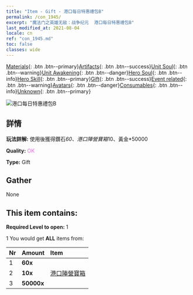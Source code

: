 ```yaml
---
title: "Item - Gift - 港口每日特惠禮包B"
permalink: /con_1945/
excerpt: "魔法门之英雄无敌：战争纪元  港口每日特惠禮包B"
last_modified_at: 2021-08-04
locale: cn
ref: "con_1945.md"
toc: false
classes: wide
---
```

 [Materials](/ItemsCN/){: .btn .btn--primary}[Artifacts](/ItemsCN/Artifacts/){: .btn .btn--success}[Unit Soul](/ItemsCN/UnitSoul/){: .btn .btn--warning}[Unit Awakening](/ItemsCN/UnitAwakening/){: .btn .btn--danger}[Hero Soul](/ItemsCN/HeroSoul/){: .btn .btn--info}[Hero Skill](/ItemsCN/HeroSkill/){: .btn .btn--primary}[Gift](/ItemsCN/Gift/){: .btn .btn--success}[Event related](/ItemsCN/Events/){: .btn .btn--warning}[Avatars](/ItemsCN/Avatars/){: .btn .btn--danger}[Consumables](/ItemsCN/Consumables/){: .btn .btn--info}[Unknown](/ItemsCN/Unknown/){: .btn .btn--primary}

 ![港口每日特惠禮包B](/images/t/i_907220.png)

## 詳情
 **玩法詳解:** 使用後獲得鑽石*60、港口陣營寶箱*10、黃金*50000

 **Quality:** <span style="color: #DA70D6">OK</span>

 **Type:** Gift

## Gather

  None

## This item contains:

 **Required Level to open:** 1

 1 You would get **ALL** items  from:

  | Nr | Amount |     Item    |
  |:---|:-------|:------------|
  | 1 |  **60x** | <i class="fas fa-gem"/> |  | 
  | 2 |  **10x** | [港口陣營寶箱](/cn/Items/con_1278/) |  | 
  | 3 |  **50000x** | <i class="fas fa-coins"/> |  | 
